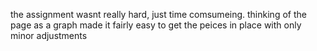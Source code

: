 the assignment wasnt really hard, just time comsumeing. thinking of the page as a graph made it fairly easy to get the peices in place with only minor adjustments

